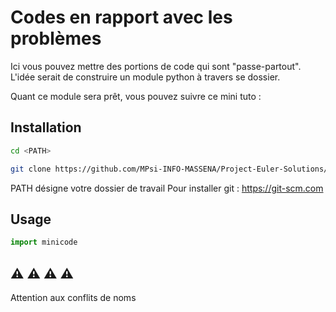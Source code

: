 # Codes en rapport avec les problèmes

Ici vous pouvez mettre des portions de code qui sont "passe-partout".
L'idée serait de construire un module python à travers se dossier.

Quant ce module sera prêt, vous pouvez suivre ce mini tuto :

## Installation

```bash
cd <PATH>

git clone https://github.com/MPsi-INFO-MASSENA/Project-Euler-Solutions/minicode
```
PATH désigne votre dossier de travail
Pour installer git : https://git-scm.com

## Usage

```python
import minicode
```


## :warning: :warning: :warning: :warning:

Attention aux conflits de noms
